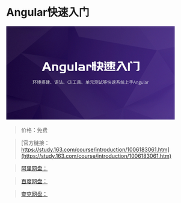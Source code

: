 # Angular快速入门

![img](../../../assets/study163/free/58462d55-3051-473d-a9b4-bc5c7e5aee13.jpg)

> 价格：免费

> [官方链接：https://study.163.com/course/introduction/1006183061.htm](https://study.163.com/course/introduction/1006183061.htm)

> [阿里网盘：]()

> [百度网盘：]()

> [夸克网盘：]()
